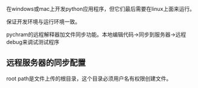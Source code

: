在windows或mac上开发python应用程序，但它们最后需要在linux上面来运行。

保证开发环境与运行环境一致。

pychram的远程解释器加文件同步功能。本地编辑代码->同步到服务器->远程debug来调试测试程序



## 远程服务器的同步配置

root path是文件上传的根目录，这个目录必须用户名有权限创建文件。